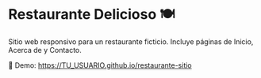# Restaurante Delicioso 🍽️

Sitio web responsivo para un restaurante ficticio. Incluye páginas de Inicio, Acerca de y Contacto.

🔗 Demo: https://TU_USUARIO.github.io/restaurante-sitio
